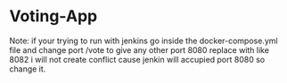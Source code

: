 # Voting-App
Note: if your trying to run with jenkins go inside the docker-compose.yml file and change port /vote to give any other
port 8080 replace with like 8082 i will not create conflict cause jenkin will accupied port 8080 so change it.
